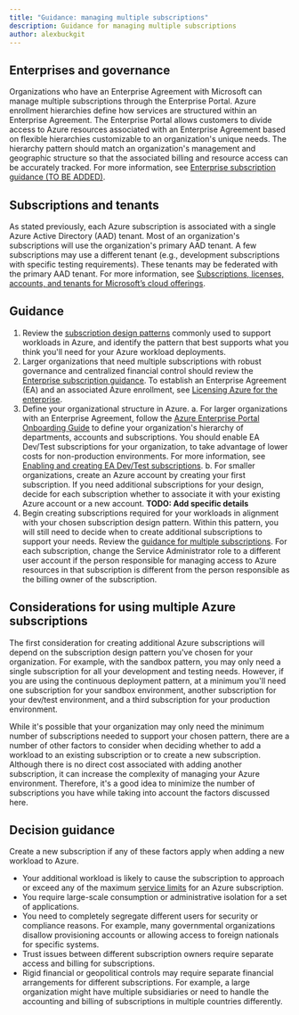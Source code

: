 ```yaml
---
title: "Guidance: managing multiple subscriptions"
description: Guidance for managing multiple subscriptions
author: alexbuckgit
---
```




## Enterprises and governance
Organizations who have an Enterprise Agreement with Microsoft can manage multiple subscriptions through the Enterprise Portal. Azure enrollment hierarchies define how services are structured within an Enterprise Agreement. The Enterprise Portal allows customers to divide access to Azure resources associated with an Enterprise Agreement based on flexible hierarchies customizable to an organization's unique needs. The hierarchy pattern should match an organization's management and geographic structure so that the associated billing and resource access can be accurately tracked. For more information, see [Enterprise subscription guidance (TO BE ADDED)]().

## Subscriptions and tenants
As stated previously, each Azure subscription is associated with a single Azure Active Directory (AAD) tenant. Most of an organization's subscriptions will use the organization's primary AAD tenant. A few subscriptions may use a different tenant (e.g., development subscriptions with specific testing requirements). These tenants may be federated with the primary AAD tenant. For more information, see [Subscriptions, licenses, accounts, and tenants for Microsoft’s cloud offerings][docs-subscriptions-licenses-accounts-tenants].

## Guidance
1. Review the [subscription design patterns](subscription-design.md) commonly used to support workloads in Azure, and identify the pattern that best supports what you think you'll need for your Azure workload deployments. 
2. Larger organizations that need multiple subscriptions with robust governance and centralized financial control should review the [Enterprise subscription guidance](). To establish an Enterprise Agreement (EA) and an associated Azure enrollment, see [Licensing Azure for the enterprise][azure-licensing].
3. Define your organizational structure in Azure.
a. For larger organizations with an Enterprise Agreement, follow the [Azure Enterprise Portal Onboarding Guide][onboarding-guide] to define your organization's hierarchy of departments, accounts and subscriptions. You should enable EA Dev/Test subscriptions for your organization, to take advantage of lower costs for non-production environments. For more information, see [Enabling and creating EA Dev/Test subscriptions][enable-dev-test]. 
b. For smaller organizations, create an Azure account by creating your first subscription. If you need additional subscriptions for your design, decide for each subscription whether to associate it with your existing Azure account or a new account. **TODO: Add specific details** 
4. Begin creating subscriptions required for your workloads in alignment with your chosen subscription design pattern. Within this pattern, you will still need to decide when to create additional subscriptions to support your needs. Review the [guidance for multiple subscriptions](subscription-multiple.md). For each subscription, change the Service Administrator role to a different user account if the person responsible for managing access to Azure resources in that subscription is different from the person responsible as the billing owner of the subscription. 

## Considerations for using multiple Azure subscriptions

The first consideration for creating additional Azure subscriptions will depend on the subscription design pattern you've chosen for your organization. For example, with the sandbox pattern, you may only need a single subscription for all your development and testing needs. However, if you are using the continuous deployment pattern, at a minimum you'll need one subscription for your sandbox environment, another subscription for your dev/test environment, and a third subscription for your production environment.

While it's possible that your organization may only need the minimum number of subscriptions needed to support your chosen pattern, there are a number of other factors to consider when deciding whether to add a workload to an existing subscription or to create a new subscription. Although there is no direct cost associated with adding another subscription, it can increase the complexity of managing your Azure environment. Therefore, it's a good idea to minimize the number of subscriptions you have while taking into account the factors discussed here.

## Decision guidance

Create a new subscription if any of these factors apply when adding a new workload to Azure.

- Your additional workload is likely to cause the subscription to approach or exceed any of the maximum [service limits][docs-subscription-limits] for an Azure subscription.
- You require large-scale consumption or administrative isolation for a set of applications.
- You need to completely segregate different users for security or compliance reasons. For example, many governmental organizations disallow provisioning accounts or allowing access to foreign nationals for specific systems.
- Trust issues between different subscription owners require separate access and billing for subscriptions.
- Rigid financial or geopolitical controls may require separate financial arrangements for different subscriptions. For example, a large organization might have multiple subsidiaries or need to handle the accounting and billing of subscriptions in multiple countries differently.


<!-- links -->
[azure-get-started]: https://azure.microsoft.com/en-us/get-started/
[azure-offers]: https://azure.microsoft.com/en-us/support/legal/offer-details/
[azure-portal]: https://portal.azure.com
[azure-account-center]: https://account.azure.com/
[docs-manage-access]: /azure/active-directory/manage-access-to-azure-resources
[docs-rbac]: /azure/active-directory/role-based-access-control-what-is
[docs-subscription-limits]: /azure/azure-subscription-service-limits
[docs-subscriptions-licenses-accounts-tenants]: /office365/enterprise/subscriptions-licenses-accounts-and-tenants-for-microsoft-cloud-offerings
[docs-understanding-resource-access]: /azure/active-directory/active-directory-understanding-resource-access
[onboarding-guide]: https://eaportalonboardingvideos.blob.core.windows.net/onboardingvideos/AzureDirectEACustomerOnboardingGuide_En.pdf
[enable-dev-test]: https://channel9.msdn.com/blogs/EA.Azure.com/Enabling-and-Creating-EA-DevTest-Subscriptions-through-the-EA-Portal
[azure-change-subscription-offer]: /azure/billing/billing-how-to-switch-azure-offer
[azure-licensing]: https://azure.microsoft.com/en-us/pricing/enterprise-agreement/
